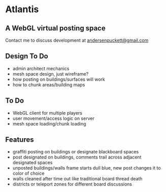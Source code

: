 # Atlantis
## A WebGL virtual posting space


Contact me to discuss development at
andersenpuckett@gmail.com

## Design To Do
* admin architect mechanics
* mesh space design, just wireframe?
* how posting on buildings/surfaces will work
* how to chunk areas/building maps

## To Do
* WebGL client for multiple players
* user movement/access logic on server
* mesh space loading/chunk loading

## Features
- graffiti posting on buildings or designate blackboard spaces
- post designated on buildings, comments trail across adjacent designated spaces
- unposted buildings/walls frame starts dull blue, new post changes it to color of choice
- walls cleaned after time out like traditional board thread death
- districts or teleport zones for different board discussions
